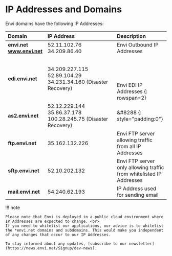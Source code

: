 # IP Addresses and Domains

Envi domains have the following IP Addresses:

|  <div>Domain</div>  |<div style="width:200px">IP Address </div>|<div>Description</div>|                   
|:-----|:-------|:-------|
|**envi.net** <br> **www.envi.net** | 52.11.102.76 <br> 34.209.86.40| Envi Outbound IP Addresses | 
|**edi.envi.net**| 34.209.227.115 <br> 52.89.104.29 <br> 34.231.34.160 (Disaster Recovery) | <br> <br> <br> <br> Envi EDI IP Addresses {: rowspan=2} |
|**as2.envi.net** |52.12.229.144 <br> 35.86.37.178 <br> 100.28.245.75 (Disaster Recovery)| &#8288 {: style="padding:0"}  |
|**ftp.envi.net**| 35.162.132.226 | Envi FTP server allowing traffic from all IP Addresses |
|**sftp.envi.net** | 52.10.202.132 | Envi FTP server only allowing traffic from whitelisted IP Addresses |
|**mail.envi.net** | 54.240.62.193 | IP Address used for sending email |


!!! note 


    Please note that Envi is deployed in a public cloud environment where IP Addresses are expected to change. <br>
    If you need to whitelist our applications, our advice is to whitelist the *envi.net domains and subdomains. This would make you independent of any changes that occur to our IP Addresses.

    To stay informed about any updates, [subscribe to our newsletter](https://news.envi.net/Signup/dev-news).

